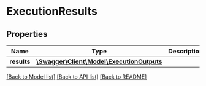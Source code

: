 # ExecutionResults

## Properties
Name | Type | Description | Notes
------------ | ------------- | ------------- | -------------
**results** | [**\Swagger\Client\Model\ExecutionOutputs**](ExecutionOutputs.md) |  | [optional] 

[[Back to Model list]](../README.md#documentation-for-models) [[Back to API list]](../README.md#documentation-for-api-endpoints) [[Back to README]](../README.md)


